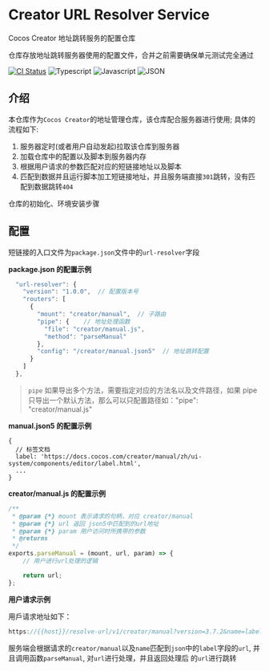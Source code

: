 # Creator URL Resolver Service

Cocos Creator 地址跳转服务的配置仓库

仓库存放地址跳转服务器使用的配置文件，合并之前需要确保单元测试完全通过

[![CI Status](https://github.com/cocos/creator-url-resolver/actions/workflows/ci.yaml/badge.svg)](https://github.com/cocos/creator-url-resolver/actions/workflows/ci.yaml)
![Typescript](https://img.shields.io/badge/Language-Typescript-blue.svg)
![Javascript](https://img.shields.io/badge/Language-javascript-blue.svg) ![JSON](https://img.shields.io/badge/Language-json-blue.svg)

## 介绍

本仓库作为`Cocos Creator`的地址管理仓库，该仓库配合服务器进行使用; 具体的流程如下:

1. 服务器定时(或者用户自动发起)拉取该仓库到服务器
2. 加载仓库中的配置以及脚本到服务器内存
3. 根据用户请求的参数匹配对应的短链接地址以及脚本
4. 匹配到数据并且运行脚本加工短链接地址，并且服务端直接`301`跳转，没有匹配到数据跳转`404`

仓库的初始化、环境安装步骤

## 配置

短链接的入口文件为`package.json`文件中的`url-resolver`字段

**package.json 的配置示例**

```javascript
  "url-resolver": {
    "version": "1.0.0",  // 配置版本号
    "routers": [
      {
        "mount": "creator/manual",  // 子路由
        "pipe": {    // 地址处理函数
          "file": "creator/manual.js",
          "method": "parseManual"
        },
        "config": "/creator/manual.json5"  // 地址跳转配置
      }
    ]
  },
```

> `pipe` 如果导出多个方法，需要指定对应的方法名以及文件路径，如果 pipe 只导出一个默认方法，那么可以只配置路径如："pipe": "creator/manual.js"

**manual.json5 的配置示例**

```json5
{
  // 标签文档
  label: 'https://docs.cocos.com/creator/manual/zh/ui-system/components/editor/label.html',
  ...
}

```

**creator/manual.js 的配置示例**

```javascript
/**
 * @param {*} mount 表示请求的句柄，对应 creator/manual
 * @param {*} url 返回 json5中匹配到的url地址
 * @param {*} param 用户访问时所携带的参数
 * @returns
 */
exports.parseManual = (mount, url, param) => {
    // 用户进行url处理的逻辑

    return url;
};
```

**用户请求示例**

用戶请求地址如下：

```javascript
https://{{host}}/resolve-url/v1/creator/manual?version=3.7.2&name=label&lang=en
```

服务端会根据请求的`creator/manual`以及`name`匹配到`json`中的`label`字段的`url`, 并且调用函数`parseManual`, 对`url`进行处理，并且返回处理后
的`url`进行跳转
